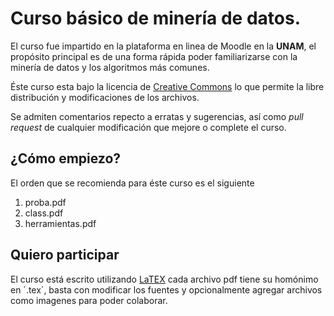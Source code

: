 # Curso básico de minería de datos.

El curso fue impartido en la plataforma en linea de Moodle en la **UNAM**, el propósito principal es de una forma rápida poder familiarizarse con la minería de datos y los algoritmos más comunes.

Éste curso esta bajo la licencia de [Creative Commons](http://creativecommons.org/licenses/by-sa/4.0/legalcode) lo que permite la libre distribución y modificaciones de los archivos.

Se admiten comentarios repecto a erratas y sugerencias, así como *pull request* de cualquier modificación que mejore o complete el curso.

## ¿Cómo empiezo?
El orden que se recomienda para éste curso es el siguiente

1. proba.pdf
2. class.pdf
3. herramientas.pdf

## Quiero participar

El curso está escrito utilizando [LaTEX](https://latex-project.org/intro.html) cada archivo pdf tiene su homónimo en ´.tex´, basta con modificar los fuentes y opcionalmente agregar archivos como imagenes para poder colaborar.
